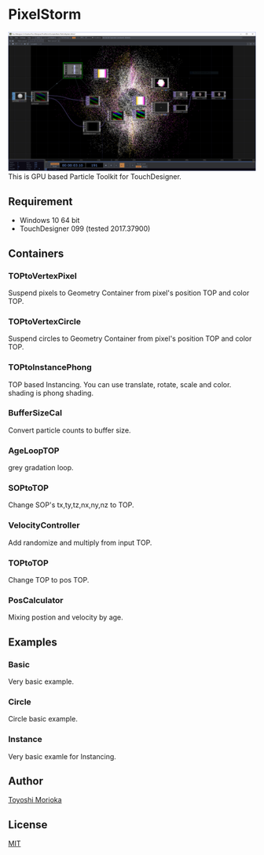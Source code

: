 # PixelStorm
![top](https://github.com/ToyoshiMorioka/PixelStorm/blob/master/top.PNG "top")
This is GPU based Particle Toolkit for TouchDesigner.

## Requirement
- Windows 10 64 bit
- TouchDesigner 099 (tested 2017.37900)

## Containers
### TOPtoVertexPixel
Suspend pixels to Geometry Container from pixel's position TOP and color TOP.
### TOPtoVertexCircle
Suspend circles to Geometry Container from pixel's position TOP and color TOP.
### TOPtoInstancePhong
TOP based Instancing. You can use translate, rotate, scale and color. shading is phong shading.
### BufferSizeCal
Convert particle counts to buffer size.
### AgeLoopTOP
grey gradation loop.
### SOPtoTOP
Change SOP's tx,ty,tz,nx,ny,nz to TOP.
### VelocityController
Add randomize and multiply from input TOP.
### TOPtoTOP
Change TOP to pos TOP.
### PosCalculator
Mixing postion and velocity by age.

## Examples
### Basic
Very basic example.
### Circle
Circle basic example.
### Instance
Very basic examle for Instancing.

## Author

[Toyoshi Morioka](https://twitter.com/mogamogamachine)

## License

[MIT](https://github.com/ToyoshiMorioka/PixelStorm/blob/master/LICENSE)

